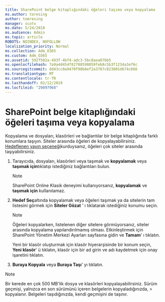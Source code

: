```yaml
---
title: SharePoint belge kitaplığındaki öğeleri taşıma veya kopyalama
ms.author: toresing
author: tomresing
manager: scotv
ms.date: 5/24/2018
ms.audience: Admin
ms.topic: article
ROBOTS: NOINDEX, NOFOLLOW
localization_priority: Normal
ms.collection: Adm_O365
ms.custom: Adm_O365
ms.assetid: 592f502a-493f-4bf4-adc3-5bc8aea87bb5
ms.openlocfilehash: 7a9a4d454f82788598059feb8c5b3f1234a3ef6c
ms.sourcegitcommit: dd43cc0a9470f98b8ef2a3787c823801d674c666
ms.translationtype: MT
ms.contentlocale: tr-TR
ms.lasthandoff: 02/12/2019
ms.locfileid: "29897968"
---
```

# <a name="copy-or-move-items-in-a-sharepoint-document-library"></a>SharePoint belge kitaplığındaki öğeleri taşıma veya kopyalama

Kopyalama ve dosyaları, klasörleri ve bağlantılar bir belge kitaplığında farklı konumlara taşıyın. Siteler arasında öğeleri de kopyalayabilirsiniz. [Hedeflenen yayın seçeneği](https://go.microsoft.com/fwlink/?linkid=622980)kurduysanız, öğeleri çok siteler arasında taşıyabilirsiniz.
  
1. Tarayıcıda, dosyaları, klasörleri veya taşımak ve **kopyalamak** veya **taşımak için**tıklatıp istediğiniz bağlantıları bulun.
    
    > [!NOTE]
    > SharePoint Online Klasik deneyimi kullanıyorsanız, **kopyalamak** ve **taşımak için** kullanılamaz. 
  
2. **Hedef Seç**altında kopyalamak veya öğeleri taşımak ya da sitelerin tam listesini görmek için **Siteler Gözat** ' ı tıklatarak istediğiniz konumu seçin. 
    
    > [!NOTE]
    > Öğeleri kopyalarken, listelenen diğer sitelere görmüyorsanız, siteler arasında kopyalama yapılandırılmamış olması. Etkinleştirmek için SharePoint Yönetim Merkezi Ayarları sayfasına gidin ve **Tamam**' ı tıklatın. 
  
    Yeni bir klasör oluşturmak için klasör hiyerarşisinde bir konum seçin, **Yeni klasör**' ü tıklatın, klasör için bir ad girin ve adı kaydetmek için onay işaretini tıklatın.
    
3. **Buraya Kopyala** veya **Buraya Taşı**' yı tıklatın.
    
> [!NOTE]
>  Bir kerede en çok 500 MB'lik dosya ve klasörleri kopyalayabilirsiniz. Sürüm geçmişi, yalnızca en son sürümünü içeren belgelerin kopyaladığınızda, > kopyalanır. Belgeleri taşıdığınızda, kendi geçmişini de taşınır. 
  

